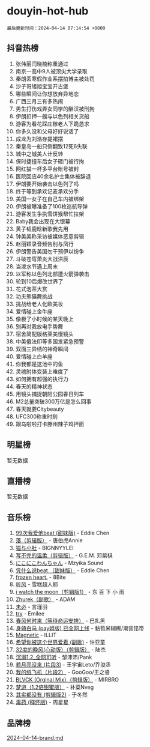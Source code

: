 # douyin-hot-hub

`最后更新时间：2024-04-14 07:14:54 +0800`

## 抖音热榜

1. 张伟丽闫晓楠称重通过
1. 南京一高中9人被顶尖大学录取
1. 秦朗丢寒假作业系摆拍博主被处罚
1. 沙子哥旭旭宝宝开古堡
1. 哪些瞬间让你想放弃异地恋
1. 广西三月三有多热闹
1. 男生打伤戏弄女同学的醉汉被刑拘
1. 伊朗扣押一艘与以色列相关货船
1. 游客为看花踩庄稼老人下跪恳求
1. 你多久没和父母好好说话了
1. 成龙为刘浩存提裙摆
1. 秦皇岛一船只侧翻致12死6失联
1. 城中之城美人计反转
1. 保时捷撞车后女子砸门被行拘
1. 网红猫一杯多平台账号被封
1. 医院回应40余名护士集体被辞退
1. 伊朗要开始袭击以色列了吗
1. 终于等到承欢记麦承欢分手
1. 美国一女子在自己车内被绑架
1. 伊朗被曝准备了100枚巡航导弹
1. 游客发生争执雪饼猴帮忙拉架
1. Baby我会出现在大银幕
1. 黄子韬鹿晗新歌我先用
1. 钟美美称采访被媒体恶意剪辑
1. 赵丽颖录音频告别与凤行
1. 伊朗警告美国勿干预伊以纷争
1. 斗破苍穹萧炎大战洪辰
1. 当泼水节遇上周末
1. 以军称以色列北部遭火箭弹袭击
1. 轮到10后爆改世界了
1. 花式泡茶大赏
1. 功夫熊猫舞挑战
1. 挑战给老人化欧美妆
1. 爱情碰上金牛座
1. 像极了小时候的某天晚上
1. 别再对我放电手势舞
1. 宿舍简配版格莱美慢镜头
1. 中美俄法印等多国发紧急预警
1. 双面三异绣的神奇瞬间
1. 爱情碰上白羊座
1. 你我都是这池中的鱼
1. 灵魂附体变装上难度了
1. 如何拥有超强的执行力
1. 春天的精神状态
1. 用镜头捕捉朝阳公园春日列车
1. M2总量突破300万亿是怎么回事
1. 春天就要Citybeauty
1. UFC300称重时刻
1. 跟乌啦啦打卡滕州辣子鸡拌面

## 明星榜

暂无数据

## 直播榜

暂无数据

## 音乐榜

1. [99次我爱他beat (甜妹版)](https://sf5-hl-cdn-tos.douyinstatic.com/obj/tos-cn-ve-2774/ocBPCLaDWFQr2tJdQmEDjGfSYIjegYYPBQZykZ) - Eddie Chen
1. [落（剪辑版）](https://sf6-cdn-tos.douyinstatic.com/obj/tos-cn-ve-2774/o0h6HvN1BBbli9LtU3i5fQIleBQMF5Cg4TZmmC) - 唐伯虎Annie
1. [猫与小肚](https://sf5-hl-cdn-tos.douyinstatic.com/obj/tos-cn-ve-2774/osZeoClMECgK8DYl6VebABgbchEtPYQjZEnRtd) - BIGNNYYLEI
1. [写不完的温柔（剪辑版）](https://sf6-cdn-tos.douyinstatic.com/obj/tos-cn-ve-2774/oYBzzZQJ233GfwkemJJffAIWgeIYrjZfWhHTcG) - G.E.M. 邓紫棋
1. [にこにこわんちゃん](https://sf6-cdn-tos.douyinstatic.com/obj/tos-cn-ve-2774/ooyIapOMDeFipMOAMzingeei01o1UXJZQDlbCr) - Mzyika Sound
1. [凭什么说beat （甜妹版）](https://sf5-hl-cdn-tos.douyinstatic.com/obj/tos-cn-ve-2774/o4jT7FfmgeMO96zHaEAeIMFE8U1qkL6UDqDuCy) - Eddie Chen
1. [frozen heart.](https://sf5-hl-cdn-tos.douyinstatic.com/obj/tos-cn-ve-2774/oIIWJfyjIACZA9zQMtnJ6hQQhFC4vhCupoRBsO) - 8Bite
1. [听风](https://sf5-hl-cdn-tos.douyinstatic.com/obj/tos-cn-ve-2774/oAPa3yDDDIZygYzQdBemCAIngcCeEARgbQDtJC) - 雪糕超人耶
1. [i watch the moon（剪辑版1）](https://sf5-hl-cdn-tos.douyinstatic.com/obj/tos-cn-ve-2774/o0I9mSChzHZANMJIEBfkCQzzg6N5WAcVtqft9P) - 东 百 下 小 雨
1. [Zhurek（副歌）](https://sf3-cdn-tos.douyinstatic.com/obj/tos-cn-ve-2774/ooQm8FBZQDlf0btEYgVpCcSCQfrdJGBEKZYBGS) - ADAM
1. [未必](https://sf5-hl-cdn-tos.douyinstatic.com/obj/tos-cn-ve-2774/ogntQMFnKQDZUgTCYuJgfLEtleYZZFxBQqhhFB) - 言瑾羽
1. [try](https://sf27-cdn-tos.douyinstatic.com/obj/tos-cn-ve-2774/oMCYLreazYIFEgVb1vQdrJnJTbe8DDfiCA6gKw) - Emilee
1. [春风何时来（等待命运安排）](https://sf3-cdn-tos.douyinstatic.com/obj/tos-cn-ve-2774/oICBNbD3gelMfB4WgiD1KI2jQtXZE2FgHLwtsl) - 巴扎黑
1. [身骑白马 (pay姐版) 已全网上线](https://sf5-hl-cdn-tos.douyinstatic.com/obj/tos-cn-ve-2774/oQLO5ZgLsFkaDhdIIveF2zUCgfweY0gWaH4AQG) - 黏苞米糊糊/潮音铭帝
1. [Magnetic](https://sf3-cdn-tos.douyinstatic.com/obj/tos-cn-ve-2774/oAQCYdBNZfLACGDmVFAsfAtpy32tqErgQ3XgBN) - ILLIT
1. [希望你被这个世界爱着 (副歌)](https://sf5-hl-cdn-tos.douyinstatic.com/obj/tos-cn-ve-2774/oUHCmWQfZlE3QQBKBeD8rCFLpJzPgCpImhsxMt) - 许亚童
1. [32度的晚风(心动版）（剪辑版）](https://sf5-hl-cdn-tos.douyinstatic.com/obj/tos-cn-ve-2774/owNyabsyWdzUulxhoJfK8IBXgp0UMQAHpvGh2B) - 陆杰
1. [沉溺1.2_全网可听](https://sf5-hl-cdn-tos.douyinstatic.com/obj/tos-cn-ve-2774/ok2QoiBqsWAX9McZmWiI9gAB0EzwD4Xj6yfmtH) - 邹沛沛/Pank
1. [若月亮没来 (片段3)](https://sf5-hl-cdn-tos.douyinstatic.com/obj/tos-cn-ve-2774/okfyEUsGW1B1ovJi5JiN9IjvAT2lMwA054GoEB) - 王宇宙Leto/乔浚丞
1. [我的纸飞机（片段2）](https://sf5-hl-cdn-tos.douyinstatic.com/obj/tos-cn-ve-2774/oM2ZrKcg2CD5AeRB2gkeXOFB1IxAGJdZPazYHf) - GooGoo/王之睿
1. [BLVCK (Orginal Mix）（剪辑版）](https://sf5-hl-cdn-tos.douyinstatic.com/obj/tos-cn-ve-2774/osnDnwSfQThtCz8BikQnbAAZHwC8YcmgvnnlYf) - MIRBRO
1. [梦游（1.2倍甜蜜版）](https://sf5-hl-cdn-tos.douyinstatic.com/obj/tos-cn-ve-2774/o4gyAUm8hwufoEABmwVIiQtHsFuGzAEEWtNMzo) - 补菜Nveg
1. [其实都没有 (剪辑版2)](https://sf3-cdn-tos.douyinstatic.com/obj/tos-cn-ve-2774/oEBNQenHZtBhxYjGgUDQk0BCHTigQafgFlbQ7k) - 于冬然
1. [毒药 (释怀版)](https://sf5-hl-cdn-tos.douyinstatic.com/obj/tos-cn-ve-2774/oYILMEAzspdZBIzy4frJNB8ZHPHWAhiwowd4Ad) - 周星星

## 品牌榜

[2024-04-14-brand.md](2024-04-14-brand.md)
